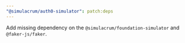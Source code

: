 ```yaml
---
"@simulacrum/auth0-simulator": patch:deps
---
```


Add missing dependency on the `@simulacrum/foundation-simulator` and `@faker-js/faker`.

